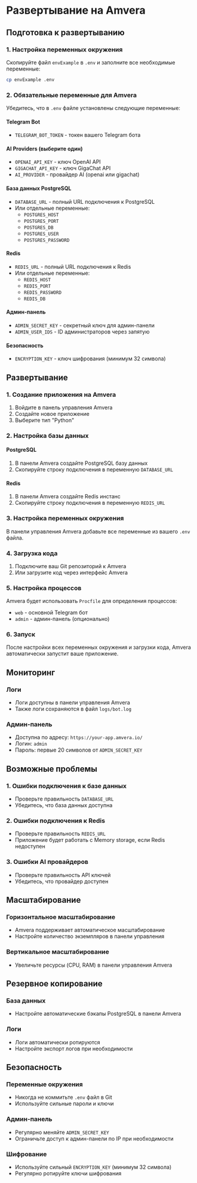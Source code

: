 # Развертывание на Amvera

## Подготовка к развертыванию

### 1. Настройка переменных окружения

Скопируйте файл `envExample` в `.env` и заполните все необходимые переменные:

```bash
cp envExample .env
```

### 2. Обязательные переменные для Amvera

Убедитесь, что в `.env` файле установлены следующие переменные:

#### Telegram Bot
- `TELEGRAM_BOT_TOKEN` - токен вашего Telegram бота

#### AI Providers (выберите один)
- `OPENAI_API_KEY` - ключ OpenAI API
- `GIGACHAT_API_KEY` - ключ GigaChat API
- `AI_PROVIDER` - провайдер AI (openai или gigachat)

#### База данных PostgreSQL
- `DATABASE_URL` - полный URL подключения к PostgreSQL
- Или отдельные переменные:
  - `POSTGRES_HOST`
  - `POSTGRES_PORT`
  - `POSTGRES_DB`
  - `POSTGRES_USER`
  - `POSTGRES_PASSWORD`

#### Redis
- `REDIS_URL` - полный URL подключения к Redis
- Или отдельные переменные:
  - `REDIS_HOST`
  - `REDIS_PORT`
  - `REDIS_PASSWORD`
  - `REDIS_DB`

#### Админ-панель
- `ADMIN_SECRET_KEY` - секретный ключ для админ-панели
- `ADMIN_USER_IDS` - ID администраторов через запятую

#### Безопасность
- `ENCRYPTION_KEY` - ключ шифрования (минимум 32 символа)

## Развертывание

### 1. Создание приложения на Amvera

1. Войдите в панель управления Amvera
2. Создайте новое приложение
3. Выберите тип "Python"

### 2. Настройка базы данных

#### PostgreSQL
1. В панели Amvera создайте PostgreSQL базу данных
2. Скопируйте строку подключения в переменную `DATABASE_URL`

#### Redis
1. В панели Amvera создайте Redis инстанс
2. Скопируйте строку подключения в переменную `REDIS_URL`

### 3. Настройка переменных окружения

В панели управления Amvera добавьте все переменные из вашего `.env` файла.

### 4. Загрузка кода

1. Подключите ваш Git репозиторий к Amvera
2. Или загрузите код через интерфейс Amvera

### 5. Настройка процессов

Amvera будет использовать `Procfile` для определения процессов:

- `web` - основной Telegram бот
- `admin` - админ-панель (опционально)

### 6. Запуск

После настройки всех переменных окружения и загрузки кода, Amvera автоматически запустит ваше приложение.

## Мониторинг

### Логи
- Логи доступны в панели управления Amvera
- Также логи сохраняются в файл `logs/bot.log`

### Админ-панель
- Доступна по адресу: `https://your-app.amvera.io/`
- Логин: `admin`
- Пароль: первые 20 символов от `ADMIN_SECRET_KEY`

## Возможные проблемы

### 1. Ошибки подключения к базе данных
- Проверьте правильность `DATABASE_URL`
- Убедитесь, что база данных доступна

### 2. Ошибки подключения к Redis
- Проверьте правильность `REDIS_URL`
- Приложение будет работать с Memory storage, если Redis недоступен

### 3. Ошибки AI провайдеров
- Проверьте правильность API ключей
- Убедитесь, что провайдер доступен

## Масштабирование

### Горизонтальное масштабирование
- Amvera поддерживает автоматическое масштабирование
- Настройте количество экземпляров в панели управления

### Вертикальное масштабирование
- Увеличьте ресурсы (CPU, RAM) в панели управления Amvera

## Резервное копирование

### База данных
- Настройте автоматические бэкапы PostgreSQL в панели Amvera

### Логи
- Логи автоматически ротируются
- Настройте экспорт логов при необходимости

## Безопасность

### Переменные окружения
- Никогда не коммитьте `.env` файл в Git
- Используйте сильные пароли и ключи

### Админ-панель
- Регулярно меняйте `ADMIN_SECRET_KEY`
- Ограничьте доступ к админ-панели по IP при необходимости

### Шифрование
- Используйте сильный `ENCRYPTION_KEY` (минимум 32 символа)
- Регулярно ротируйте ключи шифрования
